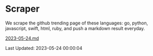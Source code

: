 # Scraper

We scrape the github trending page of these languages: go, python, javascript, swift, html, ruby, and push a markdown result everyday.

[2023-05-24.md](https://github.com/henson/Scraper/blob/master/2023-05-24.md)

Last Updated: 2023-05-24 00:00:04